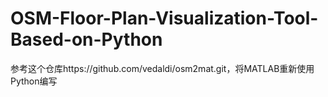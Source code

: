 # OSM-Floor-Plan-Visualization-Tool-Based-on-Python

参考这个仓库https://github.com/vedaldi/osm2mat.git，将MATLAB重新使用Python编写
